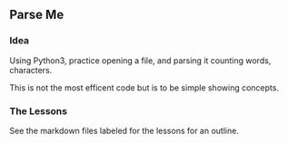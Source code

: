 ## Parse Me

### Idea

Using Python3,
practice opening a file,
and parsing it counting words, characters.

This is not the most efficent code but is
to be simple showing concepts.

### The Lessons

See the markdown files
labeled for the lessons for an outline.
